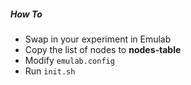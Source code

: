 ##### How To

- Swap in your experiment in Emulab
- Copy the list of nodes to __nodes-table__
- Modify `emulab.config`
- Run `init.sh`
